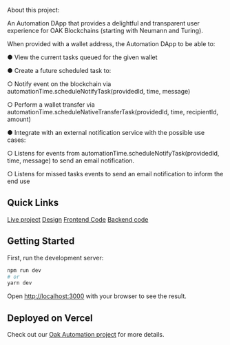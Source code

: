 About this project:

An Automation DApp that provides a delightful and transparent user experience for OAK Blockchains
(starting with Neumann and Turing).

When provided with a wallet address, the Automation DApp to be able to:

● View the current tasks queued for the given wallet

● Create a future scheduled task to:

○ Notify event on the blockchain via
automationTime.scheduleNotifyTask(providedId, time,
message)

○ Perform a wallet transfer via
automationTime.scheduleNativeTransferTask(providedId,
time, recipientId, amount)

● Integrate with an external notification service with the possible use cases:

○ Listens for events from automationTime.scheduleNotifyTask(providedId, time,
message) to send an email notification.

○ Listens for missed tasks events to send an email notification to inform the end
use

## Quick Links
[Live project](https://oak-next-project.vercel.app/) 
[Design](https://www.figma.com/file/PODz105JF88aLPfabZ6PzQ/OAK-DApp)
[Frontend Code](https://github.com/emmaglorypraise/Oak-Next-Project)
[Backend code](https://github.com/iphyokafor/oak-dapp-backend)

## Getting Started

First, run the development server:

```bash
npm run dev
# or
yarn dev
```

Open [http://localhost:3000](http://localhost:3000) with your browser to see the result.


## Deployed on Vercel

Check out our [Oak Automation project](https://oak-next-project.vercel.app/) for more details.
